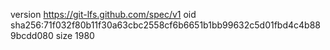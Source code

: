 version https://git-lfs.github.com/spec/v1
oid sha256:71f032f80b11f30a63cbc2558cf6b6651b1bb99632c5d01fbd4c4b889bcdd080
size 1980
